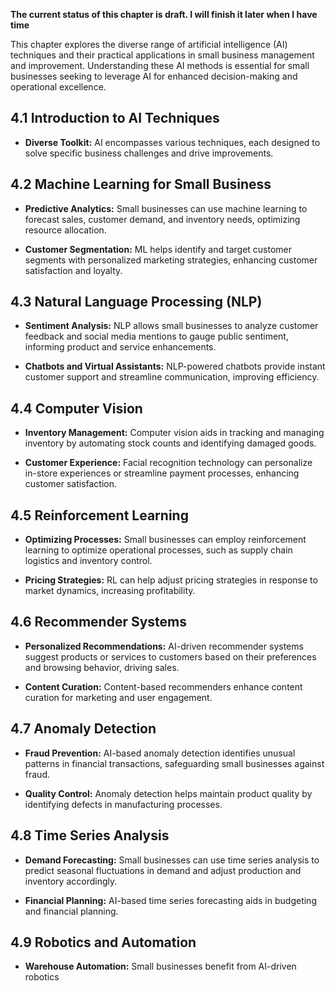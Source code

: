 **The current status of this chapter is draft. I will finish it later when I have time**

This chapter explores the diverse range of artificial intelligence (AI) techniques and their practical applications in small business management and improvement. Understanding these AI methods is essential for small businesses seeking to leverage AI for enhanced decision-making and operational excellence.

4.1 Introduction to AI Techniques
---------------------------------

* **Diverse Toolkit:** AI encompasses various techniques, each designed to solve specific business challenges and drive improvements.

4.2 Machine Learning for Small Business
---------------------------------------

* **Predictive Analytics:** Small businesses can use machine learning to forecast sales, customer demand, and inventory needs, optimizing resource allocation.

* **Customer Segmentation:** ML helps identify and target customer segments with personalized marketing strategies, enhancing customer satisfaction and loyalty.

4.3 Natural Language Processing (NLP)
-------------------------------------

* **Sentiment Analysis:** NLP allows small businesses to analyze customer feedback and social media mentions to gauge public sentiment, informing product and service enhancements.

* **Chatbots and Virtual Assistants:** NLP-powered chatbots provide instant customer support and streamline communication, improving efficiency.

4.4 Computer Vision
-------------------

* **Inventory Management:** Computer vision aids in tracking and managing inventory by automating stock counts and identifying damaged goods.

* **Customer Experience:** Facial recognition technology can personalize in-store experiences or streamline payment processes, enhancing customer satisfaction.

4.5 Reinforcement Learning
--------------------------

* **Optimizing Processes:** Small businesses can employ reinforcement learning to optimize operational processes, such as supply chain logistics and inventory control.

* **Pricing Strategies:** RL can help adjust pricing strategies in response to market dynamics, increasing profitability.

4.6 Recommender Systems
-----------------------

* **Personalized Recommendations:** AI-driven recommender systems suggest products or services to customers based on their preferences and browsing behavior, driving sales.

* **Content Curation:** Content-based recommenders enhance content curation for marketing and user engagement.

4.7 Anomaly Detection
---------------------

* **Fraud Prevention:** AI-based anomaly detection identifies unusual patterns in financial transactions, safeguarding small businesses against fraud.

* **Quality Control:** Anomaly detection helps maintain product quality by identifying defects in manufacturing processes.

4.8 Time Series Analysis
------------------------

* **Demand Forecasting:** Small businesses can use time series analysis to predict seasonal fluctuations in demand and adjust production and inventory accordingly.

* **Financial Planning:** AI-based time series forecasting aids in budgeting and financial planning.

4.9 Robotics and Automation
---------------------------

* **Warehouse Automation:** Small businesses benefit from AI-driven robotics

